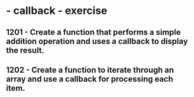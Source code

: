 # - callback - exercise

## 1201 - Create a function that performs a simple addition operation and uses a callback to display the result.

## 1202 - Create a function to iterate through an array and use a callback for processing each item.
 